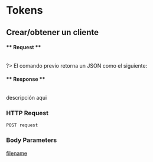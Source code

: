 # Tokens
## Crear/obtener un cliente

<!-- panels:start -->

<!-- div:right-panel -->

<!-- tabs:start -->
#### ** Request **

```shell

```
<!-- tabs:end -->

?> El comando previo retorna un JSON como el siguiente:

<!-- tabs:start -->
#### ** Response **

```json

```
<!-- tabs:end -->

<!-- div:left-panel -->

descripción aqui

### HTTP Request

`POST request`

### Body Parameters


[filename](../rest_api/_response_codes.md ':include')

<!-- panels:end -->
